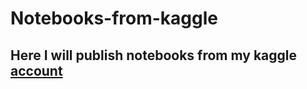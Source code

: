 # Notebooks-from-kaggle

## Here I will publish notebooks from my kaggle [account](https://www.kaggle.com/sirfoch)
